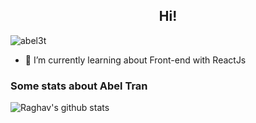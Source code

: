 <h2 align="Center">  Hi!</h3>
<p align="left"> <img src="https://komarev.com/ghpvc/?username=abel3t" alt="abel3t" /> </p>

- 🌱 I’m currently learning about Front-end with ReactJs

### Some stats about Abel Tran
<img alt="Raghav's github stats" src="https://github-readme-stats.vercel.app/api?username=abel3t&&show_icons=true&title_color=ffffff&icon_color=F7F06D&text_color=7BB2D9&bg_color=1F2421" >
